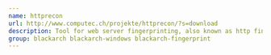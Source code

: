 ```yaml
---
name: httprecon
url: http://www.computec.ch/projekte/httprecon/?s=download
description: Tool for web server fingerprinting, also known as http fingerprinting.
group: blackarch blackarch-windows blackarch-fingerprint
---
```


